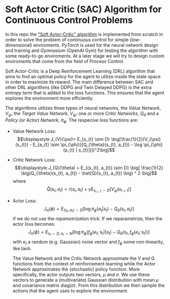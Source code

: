 # Soft Actor Critic (SAC) Algorithm for Continuous Control Problems

In this repo the ["Soft Actor-Critic" algorithm](https://arxiv.org/abs/1801.01290) is implemented from scratch in order to solve the problem of continuous control for simple (low-dimensional) enviroments. *PyTorch* is used for the neural network design and training and *Gymnasium* (OpenAI Gym) for testing the algorithm with some ready-to-go enviroments. At a later stage we will try to design custom enviroments that come from the field of Process Control.

Soft Actor-Critic is a Deep Reinforcement Learning (DRL) algorithm that aims to find an optimal policy for the agent to utilize inside the state space in order to maximize its reward. The main difference between SAC and other DRL algorithms (like DDPG and Twin Delayed DDPG) is the extra *entropy term* that is added to the loss functions. This ensures that the agent explores the environment more efficiently. 

The algorithms utilizes three types of neural networks, the *Value Network*, $V_{\psi}$, the *Target Value Network*, $V_{\bar{\psi}}$, one or more *Critic Networks*, $Q_{\theta}$ and a *Policy (or Actor) Network*, $\pi_{\phi}$. The respecive loss functions are:

* Value Network Loss: $$\displaystyle J_{V}(\psi)= E_{s_{t} \sim D} \big[\frac{1}{2}(V_{\psi}(s_{t}) - E_{a_{t} \sim \pi_{\phi}}[Q_{\theta}(s_{t}, a_{t}) - \log \pi_{\phi}(a_{t} | s_{t}])])^2\big]$$

* Critic Network Loss: $$\displaystyle J_{Q}(\theta) = E_{(s_{t}, a_{t}) \sim D} \big[ \frac{1}{2} \big(Q_{\theta}(s_{t}, a_{t}) - \hat{Q}(s_{t}, a_{t})  \big) ^ 2 \big]$$ where $$\hat{Q}(s_{t}, a_{t}) = r(s_{t}, a_{t}) + \gamma E_{s_{t+1} \sim D} \big[V_{\bar{\psi}}(s_{t+1}) \big]$$

* Actor Loss: $$\displaystyle J_{\pi}(\phi) = E_{(s_{t}, a_{t}) \sim D} \big[ \log \pi_{\phi}(a_{t}|s_{t}) - Q_{\theta}(s_{t}, a_{t}) \big]$$ if we do not use the *repametrization trick*. If we reparametrize, then the actor loss becomes: $$\displaystyle J_{\pi}(\phi) = E_{s_{t} \sim D, e_{t} \sim N} \big[ \log \pi_{\phi}(f_{\phi}(e_{t};s_{t})|s_{t}) - Q_{\theta}(s_{t}, f_{\phi}(e_{t};s_{t})) \big]$$ with $e_{t}$ a random (e.g. Gaussian) noise vector and $f_{\phi}$ some non-linearity, like tanh.


  The Value Network and the Critic Network approximate the V and Q functions from the context of reinforcement learning while the Actor Network approximates the (stochastic) policy function. More specifically, the actor outputs two vectors, $\mu$ and $\sigma$. We use these vectors to generate a (multivariate) Gaussian distribution with mean $\mu$ and covariance matrix diag($\sigma$). From this distribution we then sample the actions that the agent uses to explore the environment.

